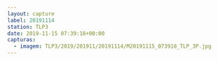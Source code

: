 ```yaml
---
layout: capture
label: 20191114
station: TLP3
date: 2019-11-15 07:39:18+00:00
capturas:
  - imagem: TLP3/2019/201911/20191114/M20191115_073918_TLP_3P.jpg
---
```

